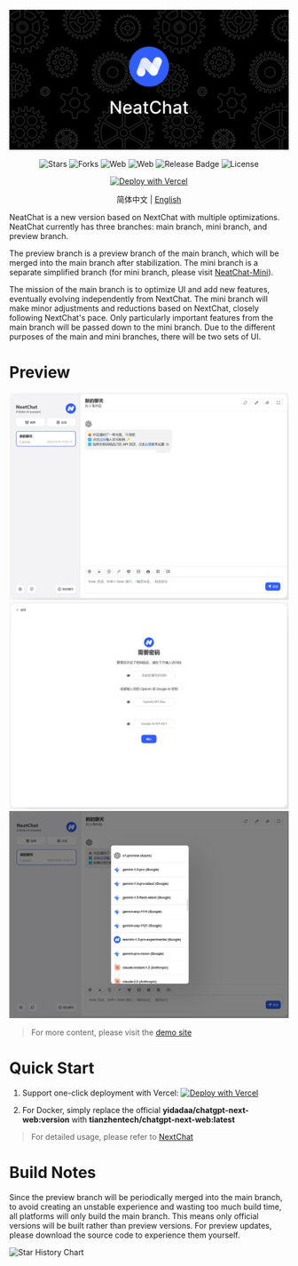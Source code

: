 <div align="center">

![](https://raw.githubusercontent.com/tianzhentech/static/main/images/NeatChat-Dark.svg)

![Stars](https://img.shields.io/github/stars/tianzhentech/neatchat)
![Forks](https://img.shields.io/github/forks/tianzhentech/neatchat)
![Web](https://img.shields.io/badge/Web-PWA-orange?logo=microsoftedge)
![Web](https://img.shields.io/badge/-Windows-blue?logo=windows)
![Release Badge](https://img.shields.io/github/v/release/tianzhentech/neatchat.svg)
![License](https://img.shields.io/github/license/tianzhentech/neatchat.svg)

[![Deploy with Vercel](https://vercel.com/button)](https://vercel.com/new/clone?repository-url=https://github.com/tianzhentech/NeatChat.git)

简体中文 | [English](README.en.md)
</div>


NeatChat is a new version based on NextChat with multiple optimizations. NeatChat currently has three branches: main branch, mini branch, and preview branch.

The preview branch is a preview branch of the main branch, which will be merged into the main branch after stabilization. The mini branch is a separate simplified branch (for mini branch, please visit [NeatChat-Mini](https://github.com/tianzhentech/NeatChat-Mini)).

The mission of the main branch is to optimize UI and add new features, eventually evolving independently from NextChat. The mini branch will make minor adjustments and reductions based on NextChat, closely following NextChat's pace. Only particularly important features from the main branch will be passed down to the mini branch. Due to the different purposes of the main and mini branches, there will be two sets of UI.

# Preview
![](https://raw.githubusercontent.com/tianzhentech/static/main/images/%7B326DD837-A2FE-4603-A289-47FD5FED329A%7D.png)
![](https://raw.githubusercontent.com/tianzhentech/static/main/images/%7B1FB6B249-72D5-42F0-B861-7FE95ADCEEEE%7D.png)
![](https://raw.githubusercontent.com/tianzhentech/static/main/images/%7B6656232E-09F3-472D-A2B4-621DDD57D9CC%7D.png)
> For more content, please visit the [demo site](https://neat.tz889.us.kg)

# Quick Start
1. Support one-click deployment with Vercel: [![Deploy with Vercel](https://vercel.com/button)](https://vercel.com/new/clone?repository-url=https://github.com/tianzhentech/NeatChat.git)

2. For Docker, simply replace the official **yidadaa/chatgpt-next-web:version** with **tianzhentech/chatgpt-next-web:latest**

> For detailed usage, please refer to [NextChat](https://github.com/ChatGPTNextWeb/ChatGPT-Next-Web)

# Build Notes
Since the preview branch will be periodically merged into the main branch, to avoid creating an unstable experience and wasting too much build time, all platforms will only build the main branch. This means only official versions will be built rather than preview versions. For preview updates, please download the source code to experience them yourself.

<a>
 <picture>
   <source media="(prefers-color-scheme: dark)" srcset="https://api.star-history.com/svg?repos=tianzhentech/NeatChat&type=Date&theme=dark" />
   <source media="(prefers-color-scheme: light)" srcset="https://api.star-history.com/svg?repos=tianzhentech/NeatChat&type=Date" />
   <img alt="Star History Chart" src="https://api.star-history.com/svg?repos=tianzhentech/NeatChat&type=Date" />
 </picture>
</a>
